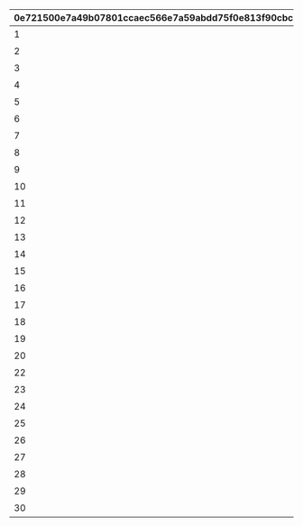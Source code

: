 |0e721500e7a49b07801ccaec566e7a59abdd75f0e813f90cbcd33cae3c803ff1|d2e0b12566b89c574c345f4af26100ba62d2205f0d681fae795d3d85d1a96a75|73e2eb0390c5178511a2d7a629ee1120b1492c22d1f55ab47e7ce56924afa768|27d55954215fc3ac9dbf1fdf74abf6bd6a0fa262f39381db13bbd8eb919794ac|
| --- | --- | --- | --- |
|1|毒/猛毒ダメージアップ|poison_damage_up|バトル中、「毒」「猛毒」のダメージが大幅にアップする。|
|2|火傷ダメージアップ|burn_damage_up|バトル中、「火傷」のダメージが大幅にアップする。|
|3|呪い/呪詛ダメージアップ|curse_damage_up|バトル中、「呪い」「呪詛」のダメージが大幅にアップする。|
|4|麻痺効果時間増加|paralysis_time_extension|バトル中、「麻痺」の効果時間が増加する。|
|5|凍結効果時間増加|frozen_time_extension|バトル中、「凍結」の効果時間が増加する。|
|6|束縛効果時間増加|bind_time_extension|バトル中、「束縛」の効果時間が増加する。|
|7|スタン効果時間増加|stun_time_extension|バトル中、「スタン」の効果時間が増加する。|
|8|毒/猛毒効果時間増加|poison_time_extension|バトル中、「毒」「猛毒」の効果時間が増加する。|
|9|火傷効果時間増加|burn_time_extension|バトル中、「火傷」の効果時間が増加する。|
|10|呪い/呪詛効果時間増加|curse_time_extension|バトル中、「呪い」「呪詛」の効果時間が増加する。|
|11|誘惑効果時間増加|temptation_time_extension|バトル中、「誘惑」の効果時間が増加する。|
|12|混乱効果時間増加|confusion_time_extension|バトル中、「混乱」の効果時間が増加する。|
|13|物理攻撃力アップ|attack_up|バトル中、物理攻撃力が大幅にアップする。|
|14|魔法攻撃力アップ|magic_str_up|バトル中、魔法攻撃力が大幅にアップする。|
|15|物理防御力アップ|defense_up|バトル中、物理防御力が大幅にアップする。|
|16|魔法防御力アップ|magic_def_up|バトル中、魔法防御力が大幅にアップする。|
|17|物理クリティカルアップ|physical_critical_up|バトル中、物理クリティカルが大幅にアップする。|
|18|魔法クリティカルアップ|magic_critical_up|バトル中、魔法クリティカルが大幅にアップする。|
|19|ＴＰ上昇アップ|energy_recovery_rate_up|バトル中、ＴＰ上昇が大幅にアップする。|
|20|バトル開始時ＴＰ特大回復|energy_recovery|バトル開始時、ＴＰが特大回復する。|
|22|麻痺確定付与|paralysis_hit_absolute|バトル中、「麻痺」を必ず付与できる状態になる。|
|23|凍結確定付与|frozen_hit_absolute|バトル中、「凍結」を必ず付与できる状態になる。|
|24|束縛確定付与|bind_hit_absolute|バトル中、「束縛」を必ず付与できる状態になる。|
|25|スタン確定付与|stun_hit_absolute|バトル中、「スタン」を必ず付与できる状態になる。|
|26|毒/猛毒確定付与|poison_hit_absolute|バトル中、「毒」「猛毒」を必ず付与できる状態になる。|
|27|火傷確定付与|burn_hit_absolute|バトル中、「火傷」を必ず付与できる状態になる。|
|28|呪い/呪詛確定付与|curse_hit_absolute|バトル中、「呪い」「呪詛」を必ず付与できる状態になる。|
|29|誘惑確定付与|temptation_hit_absolute|バトル中、「誘惑」を必ず付与できる状態になる。|
|30|混乱確定付与|confusion_hit_absolute|バトル中、「混乱」を必ず付与できる状態になる。|